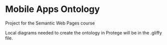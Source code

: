 # Mobile Apps Ontology
Project for the Semantic Web Pages course

Local diagrams needed to create the ontology in Protege will be in the .gliffy file. 
